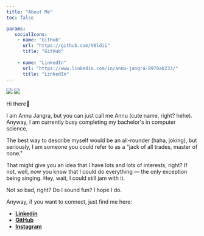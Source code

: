 ```yaml
---
title: "About Me"
toc: false

params:
   socialIcons:
    - name: "GitHub"
      url: "https://github.com/V0ldii"
      title: "GitHub"
    
    - name: "LinkedIn"
      url: "https://www.linkedin.com/in/annu-jangra-8978ab233/"
      title: "LinkedIn"
---
```

![]("/images/me1.jpg")
![]("/images/annu.png")

Hi there👋

I am Annu Jangra, but you can just call me Annu (cute name, right? hehe). Anyway, I am currently busy completing my bachelor's in computer science.

The best way to describe myself would be an all-rounder (haha, joking), but seriously, I am someone you could refer to as a "jack of all trades, master of none."

That might give you an idea that I have lots and lots of interests, right? If not, well, now you know that I could do everything — the only exception being singing. Hey, wait, I could still jam with it.

Not so bad, right? Do I sound fun? I hope I do.

Anyway, if you want to connect, just find me here:

- [**Linkedin**](https://www.linkedin.com/in/annu-jangra-8978ab233/)
- [**GitHub**](https://github.com/V0ldii)
- [**Instagram**](https://www.instagram.com/_un_na_/profilecard/?igsh=MXg0NzlqcHlrdDBoOQ==)



